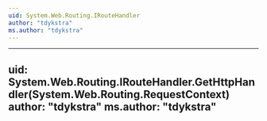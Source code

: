 ```yaml
---
uid: System.Web.Routing.IRouteHandler
author: "tdykstra"
ms.author: "tdykstra"
---
```


---
uid: System.Web.Routing.IRouteHandler.GetHttpHandler(System.Web.Routing.RequestContext)
author: "tdykstra"
ms.author: "tdykstra"
---
